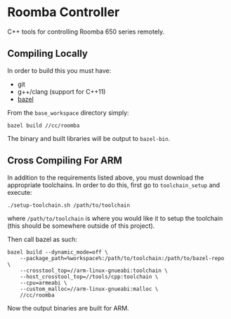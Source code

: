 # Roomba Controller
C++ tools for controlling Roomba 650 series remotely.

## Compiling Locally
In order to build this you must have:

 - git
 - g++/clang (support for C++11)
 - [bazel](http://bazel.io/docs/install.html)

From the `base_workspace` directory simply:

    bazel build //cc/roomba

The binary and built libraries will be output to `bazel-bin`.

## Cross Compiling For ARM
In addition to the requirements listed above, you must download the appropriate
toolchains. In order to do this, first go to `toolchain_setup` and execute:

    ./setup-toolchain.sh /path/to/toolchain

where `/path/to/toolchain` is where you would like it to setup the toolchain
(this should be somewhere outside of this project).

Then call bazel as such:

    bazel build --dynamic_mode=off \
        --package_path=%workspace%:/path/to/toolchain:/path/to/bazel-repo \ 
        --crosstool_top=//arm-linux-gnueabi:toolchain \
        --host_crosstool_top=//tools/cpp:toolchain \
        --cpu=armeabi \
        --custom_malloc=//arm-linux-gnueabi:malloc \
        //cc/roomba

Now the output binaries are built for ARM.

